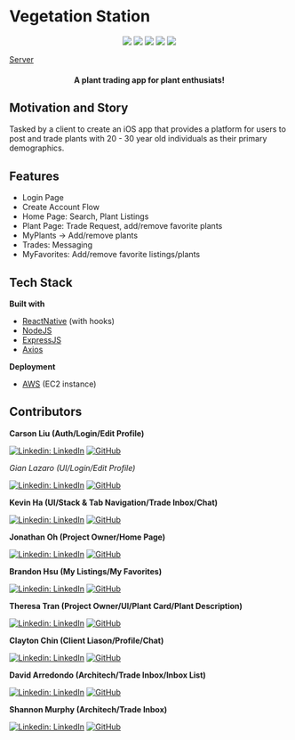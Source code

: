 # Vegetation Station

<div align="center" width="100%">
  <img src="https://img.shields.io/badge/react_native-%2320232a.svg?style=for-the-badge&logo=react&logoColor=%2361DAFB" />
  <img src="https://img.shields.io/badge/node.js-6DA55F?style=for-the-badge&logo=node.js&logoColor=white" />
  <img src="https://img.shields.io/badge/express.js-%23404d59.svg?style=for-the-badge&logo=express&logoColor=%2361DAFB" />
  <img src="https://img.shields.io/badge/firebase-%23039BE5.svg?style=for-the-badge&logo=firebase" />
  <img src="https://img.shields.io/badge/postgres-%23316192.svg?style=for-the-badge&logo=postgresql&logoColor=white" />
</div>


<a href="https://github.com/Blue-Ocean-DBZ/VS_Server">Server</a>

<h4 align="center">A plant trading app for plant enthusiats!</h4>

## Motivation and Story
Tasked by a client to create an iOS app that provides a platform for users to post and trade plants with 20 - 30 year old individuals as their primary demographics.

## Features
- Login Page
- Create Account Flow
- Home Page: Search, Plant Listings
- Plant Page: Trade Request, add/remove favorite plants
- MyPlants -> Add/remove plants
- Trades: Messaging
- MyFavorites: Add/remove favorite listings/plants

## Tech Stack
**Built with**
- [ReactNative](https://reactnative.dev/) (with hooks)
- [NodeJS](https://nodejs.org/en/)
- [ExpressJS](https://expressjs.com/)
- [Axios](https://axios-http.com/)

**Deployment**
- [AWS](https://aws.amazon.com/) (EC2 instance)

## Contributors
**Carson Liu (Auth/Login/Edit Profile)**

[![Linkedin: LinkedIn](https://img.shields.io/badge/linkedin-%230077B5.svg?style=for-the-badge&logo=linkedin&logoColor=white&link=https://www.linkedin.com/in/caleb-kim0510/)](https://www.linkedin.com/in/jianquan-carson-liu/)
[![GitHub](https://img.shields.io/badge/github-%23121011.svg?style=for-the-badge&logo=github&logoColor=white&link=https://github.com/cariboukim)](https://github.com/carsonliu1) 

**Gian Lazaro* (UI/Login/Edit Profile)*

[![Linkedin: LinkedIn](https://img.shields.io/badge/linkedin-%230077B5.svg?style=for-the-badge&logo=linkedin&logoColor=white&link=https://www.linkedin.com/in/caleb-kim0510/)](https://www.linkedin.com/in/gianlazaro/)
[![GitHub](https://img.shields.io/badge/github-%23121011.svg?style=for-the-badge&logo=github&logoColor=white&link=https://github.com/gianlazaro)](https://github.com/gianlazaro) 

**Kevin Ha (UI/Stack & Tab Navigation/Trade Inbox/Chat)**

[![Linkedin: LinkedIn](https://img.shields.io/badge/linkedin-%230077B5.svg?style=for-the-badge&logo=linkedin&logoColor=white&link=https://www.linkedin.com/in/caleb-kim0510/)](https://www.linkedin.com/in/kevincwha/)
[![GitHub](https://img.shields.io/badge/github-%23121011.svg?style=for-the-badge&logo=github&logoColor=white&link=https://github.com/cariboukim)](https://github.com/kevhaha)

**Jonathan Oh (Project Owner/Home Page)**

[![Linkedin: LinkedIn](https://img.shields.io/badge/linkedin-%230077B5.svg?style=for-the-badge&logo=linkedin&logoColor=white&link=https://www.linkedin.com/in/caleb-kim0510/)](https://www.linkedin.com/in/jonathan-oh823/)
[![GitHub](https://img.shields.io/badge/github-%23121011.svg?style=for-the-badge&logo=github&logoColor=white&link=https://github.com/gianlazaro)](https://github.com/ohjonoh-git)

**Brandon Hsu (My Listings/My Favorites)**

[![Linkedin: LinkedIn](https://img.shields.io/badge/linkedin-%230077B5.svg?style=for-the-badge&logo=linkedin&logoColor=white&link=https://www.linkedin.com/in/caleb-kim0510/)](https://www.linkedin.com/in/brandon-j-hsu/)
[![GitHub](https://img.shields.io/badge/github-%23121011.svg?style=for-the-badge&logo=github&logoColor=white&link=https://github.com/cariboukim)](https://github.com/akblal) 

**Theresa Tran (Project Owner/UI/Plant Card/Plant Description)**

[![Linkedin: LinkedIn](https://img.shields.io/badge/linkedin-%230077B5.svg?style=for-the-badge&logo=linkedin&logoColor=white&link=https://www.linkedin.com/in/caleb-kim0510/)](https://www.linkedin.com/in/theresatee/)
[![GitHub](https://img.shields.io/badge/github-%23121011.svg?style=for-the-badge&logo=github&logoColor=white&link=https://github.com/gianlazaro)](https://github.com/txtrax) 

**Clayton Chin (Client Liason/Profile/Chat)**

[![Linkedin: LinkedIn](https://img.shields.io/badge/linkedin-%230077B5.svg?style=for-the-badge&logo=linkedin&logoColor=white&link=https://www.linkedin.com/in/caleb-kim0510/)](https://www.linkedin.com/in/chinclayton/)
[![GitHub](https://img.shields.io/badge/github-%23121011.svg?style=for-the-badge&logo=github&logoColor=white&link=https://github.com/cariboukim)](https://github.com/mrdooby) 

**David Arredondo (Architech/Trade Inbox/Inbox List)**

[![Linkedin: LinkedIn](https://img.shields.io/badge/linkedin-%230077B5.svg?style=for-the-badge&logo=linkedin&logoColor=white&link=https://www.linkedin.com/in/caleb-kim0510/)](https://www.linkedin.com/in/davidcarredondo/)
[![GitHub](https://img.shields.io/badge/github-%23121011.svg?style=for-the-badge&logo=github&logoColor=white&link=https://github.com/gianlazaro)](https://github.com/dondo5252) 

**Shannon Murphy (Architech/Trade Inbox)**

[![Linkedin: LinkedIn](https://img.shields.io/badge/linkedin-%230077B5.svg?style=for-the-badge&logo=linkedin&logoColor=white&link=https://www.linkedin.com/in/caleb-kim0510/)](https://www.linkedin.com/in/shannonmurphy93/)
[![GitHub](https://img.shields.io/badge/github-%23121011.svg?style=for-the-badge&logo=github&logoColor=white&link=https://github.com/cariboukim)](https://github.com/Murphy1693) 


